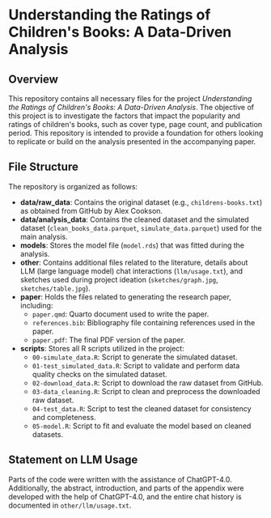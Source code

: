 # **Understanding the Ratings of Children's Books: A Data-Driven Analysis**

## **Overview**
This repository contains all necessary files for the project *Understanding the Ratings of Children's Books: A Data-Driven Analysis*. The objective of this project is to investigate the factors that impact the popularity and ratings of children's books, such as cover type, page count, and publication period. This repository is intended to provide a foundation for others looking to replicate or build on the analysis presented in the accompanying paper.

## **File Structure**
The repository is organized as follows:

- **data/raw_data**: Contains the original dataset (e.g., `childrens-books.txt`) as obtained from GitHub by Alex Cookson.  
- **data/analysis_data**: Contains the cleaned dataset and the simulated dataset (`clean_books_data.parquet`, `simulate_data.parquet`) used for the main analysis.  
- **models**: Stores the model file (`model.rds`) that was fitted during the analysis.  
- **other**: Contains additional files related to the literature, details about LLM (large language model) chat interactions (`llm/usage.txt`), and sketches used during project ideation (`sketches/graph.jpg`, `sketches/table.jpg`).  
- **paper**: Holds the files related to generating the research paper, including:  
  - `paper.qmd`: Quarto document used to write the paper.  
  - `references.bib`: Bibliography file containing references used in the paper.  
  - `paper.pdf`: The final PDF version of the paper.  
- **scripts**: Stores all R scripts utilized in the project:  
  - `00-simulate_data.R`: Script to generate the simulated dataset.  
  - `01-test_simulated_data.R`: Script to validate and perform data quality checks on the simulated dataset.  
  - `02-download_data.R`: Script to download the raw dataset from GitHub.  
  - `03-data_cleaning.R`: Script to clean and preprocess the downloaded raw dataset.  
  - `04-test_data.R`: Script to test the cleaned dataset for consistency and completeness.  
  - `05-model.R`: Script to fit and evaluate the model based on cleaned datasets.  

## **Statement on LLM Usage**
Parts of the code were written with the assistance of ChatGPT-4.0. Additionally, the abstract, introduction, and parts of the appendix were developed with the help of ChatGPT-4.0, and the entire chat history is documented in `other/llm/usage.txt`.

